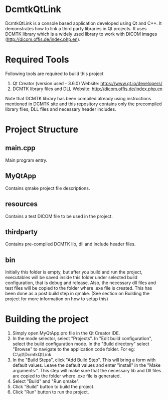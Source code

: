 # DcmtkQtLink
DcmtkQtLink is a console based application developed using Qt and C++. It demonstrates how to link a third party libraries in Qt projects. 
It uses DCMTK library which is a widely used library to work with DICOM images (http://dicom.offis.de/index.php.en).

# Required Tools
Following tools are required to build this project

1. Qt Creator (version used - 3.6.0) Website: https://www.qt.io/developers/
2. DCMTK library files and DLL Website: http://dicom.offis.de/index.php.en

Note that DCMTK library has been compiled already using instructions mentioned in DCMTK site and this repository contains only the precompiled library files, DLL files and necessary header includes.

# Project Structure
## main.cpp
Main program entry.

## MyQtApp
Contains qmake project file descriptions.

## resources
Contains a test DICOM file to be used in the project.

## thirdparty
Contains pre-compiled DCMTK lib, dll and include header files.

## bin
Initially this folder is empty, but after you build and run the project, executables will be saved inside this folder under selected build configuration, that is debug and release.
Also, the necessary dll files and test files will be copied to the folder where .exe file is created. This has been done as a post build step in qmake. (See section on Building the project for more information on how to setup this)

# Building the project
1. Simply open MyQtApp.pro file in the Qt Creator IDE.
2. In the mode selector, select "Projects". In "Edit build configuration", select the build configuration mode. In the "Build directory" select "Browse" to navigate to the application code folder. For eg: C:\qt\DcmtkQtLink
3. In the "Build Steps", click "Add Build Step". This will bring a form with default values. Leave the default values and enter "install" in the "Make arguments:". This step will make sure that the necessary lib and Dll files are copied to the folder where .exe file is generated.
4. Select "Build" and "Run qmake".
5. Click "Build" button to build the project.
6. Click "Run" button to run the project.


